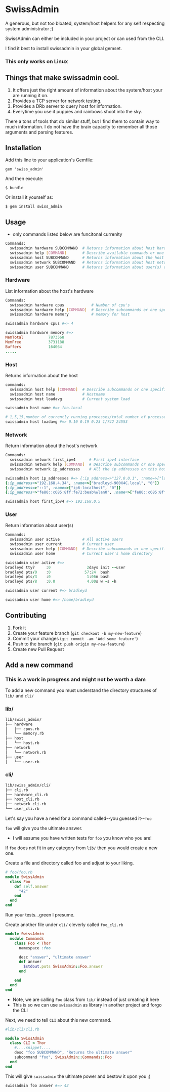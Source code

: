 # SwissAdmin

A generous, but not too bloated, system/host helpers for any self respecting system administrator ;)

SwissAdmin can either be included in your project or can used from the CLI.

I find it best to install swissadmin in your global gemset.

### This only works on Linux

## Things that make swissadmin cool.

1. It offers just the right amount of information about the system/host your are running it on.
2. Provides a TCP server for network testing. 
3. Provides a DRb server to query host for information.
4. Everytime you use it puppies and rainbows shoot into the sky.

There a tons of tools that do similar stuff, but I find them to contain way to much information.
I do not have the brain capacity to remember all those arguments and parsing features. 


## Installation

Add this line to your application's Gemfile:

    gem 'swiss_admin'

And then execute:

    $ bundle

Or install it yourself as:

    $ gem install swiss_admin

## Usage

* only commands listed below are funcitonal currenlty

```bash
Commands:
  swissadmin hardware SUBCOMMAND  # Returns information about host hardware
  swissadmin help [COMMAND]       # Describe available commands or one specific command
  swissadmin host SUBCOMMAND      # Returns information about the host
  swissadmin network SUBCOMMAND   # Returns information about host network
  swissadmin user SUBCOMMAND      # Returns information about user(s) on host
```

### Hardware 
List information about the host's hardware

```bash
Commands:
  swissadmin hardware cpus            # Number of cpu's
  swissadmin hardware help [COMMAND]  # Describe subcommands or one specific subcommand
  swissadmin hardware memory          # memory for host
```

```ruby 
swissadmin hardware cpus #=> 4
```

```ruby 
swissadmin hardware memory #=> 
MemTotal           7873568
MemFree            3731188
Buffers            164064
.....
```

### Host

Returns information about the host

```bash
commands:
  swissadmin host help [COMMAND]  # Describe subcommands or one specific subcommand
  swissadmin host name            # Hostname
  swissadmin host loadavg         # Current system load 
```

```ruby
swissadmin host name #=> foo.local
```

```ruby
# 1,5,15,number of currently running processes/total number of processes, pid
swissadmin host loadavg #=> 0.10 0.19 0.23 1/742 24553
```

### Network

Return information about the host's network 

```bash
Commands:
  swissadmin network first_ipv4      # First ipv4 interface
  swissadmin network help [COMMAND]  # Describe subcommands or one specific subcommand
  swissadmin network ip_addresses    # All the ip addresses on this host
```

```ruby 
swissadmin host ip_addresses #=> {:ip_address=>"127.0.0.1", :name=>["localhost", "0"]}
{:ip_address=>"192.168.4.34", :name=>["bradleyd-900X4C.local", "0"]}
{:ip_address=>"::1", :name=>["ip6-localhost", "0"]}
{:ip_address=>"fe80::c685:8ff:fe72:beab%wlan0", :name=>["fe80::c685:8ff:fe72:beab%wlan0", "0"]}
```

```ruby 
swissadmin host first_ipv4 #=> 192.168.0.5
```

### User

Return information about user(s)

```bash
Commands:
  swissadmin user active          # All active users
  swissadmin user current         # Current user
  swissadmin user help [COMMAND]  # Describe subcommands or one specific subcommand
  swissadmin user home            # Current user's home directory
```

```ruby
swissadmin user active #=>
bradleyd tty7     :0                2days init --user
bradleyd pts/0    :0               57:24  bash
bradleyd pts/3    :0                1:06m bash
bradleyd pts/8    :0.0              4.00s w -s -h
```

```ruby
swissadmin user current #=> bradleyd
```

```ruby
swissadmin user home #=> /home/bradleyd
```

## Contributing

1. Fork it
2. Create your feature branch (`git checkout -b my-new-feature`)
3. Commit your changes (`git commit -am 'Add some feature'`)
4. Push to the branch (`git push origin my-new-feature`)
5. Create new Pull Request

## Add a new command
### This is a work in progress and might not be worth a dam

To add a new command you must understand the directory structures of ```lib/``` and ```cli/```

### lib/

```bash
lib/swiss_admin/
├── hardware
│   ├── cpus.rb
│   └── memory.rb
├── host
│   └── host.rb
├── network
│   └── network.rb
├── user
│   └── user.rb
```

### cli/
```bash
lib/swiss_admin/cli/
├── cli.rb
├── hardware_cli.rb
├── host_cli.rb
├── network_cli.rb
└── user_cli.rb
```

Let's say you have a need for a command called--you guessed it--```foo```

```foo``` will give you the ultimate answer.

* I will assume you have written tests for ```foo``` you know who you are!

If ```foo``` does not fit in any category from ```lib/``` then you would create a new one.  

Create a file and directory called foo and adjust to your liking.

```ruby
# foo/foo.rb
module SwissAdmin
  class Foo
    def self.answer
      "42"
    end
  end
end
```

Run your tests...green I presume.

Create another file under ```cli/``` cleverly called ```foo_cli.rb```

```ruby 
module SwissAdmin
  module Commands
    class Foo < Thor
      namespace :foo

      desc "answer", "ultimate answer"
      def answer
        $stdout.puts SwissAdmin::Foo.answer
      end

    end
  end
end
```

* Note, we are calling ```Foo``` class from ```lib/``` instead of just creating it here
* This is so we can use ```swissadmin``` as library in another project and forgo the CLI


Next, we need to tell ```CLI``` about this new command.

```ruby
#lib/cli/cli.rb

module SwissAdmin
  class CLI < Thor
    #....snippet....
    desc "foo SUBCOMMAND", "Returns the ultimate answer"
    subcommand "foo", SwissAdmin::Commands::Foo
  end
end
```

This will give ```swissadmin``` the ultimate power and bestow it upon you ;)

```ruby
swissadmin foo answer #=> 42
```
